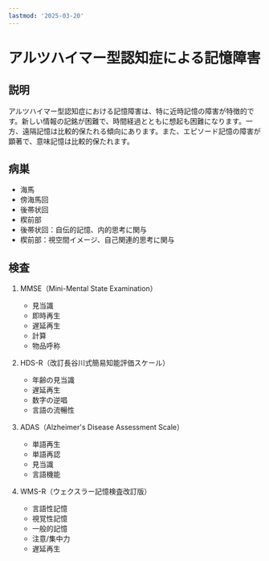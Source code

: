 ```yaml
---
lastmod: '2025-03-20'
---
```


# アルツハイマー型認知症による記憶障害

## 説明

アルツハイマー型認知症における記憶障害は、特に近時記憶の障害が特徴的です。新しい情報の記銘が困難で、時間経過とともに想起も困難になります。一方、遠隔記憶は比較的保たれる傾向にあります。また、エピソード記憶の障害が顕著で、意味記憶は比較的保たれます。

## 病巣

- 海馬
- 傍海馬回
- 後帯状回
- 楔前部
- 後帯状回：自伝的記憶、内的思考に関与
- 楔前部：視空間イメージ、自己関連的思考に関与

## 検査

1. MMSE（Mini-Mental State Examination）

   - 見当識
   - 即時再生
   - 遅延再生
   - 計算
   - 物品呼称

2. HDS-R（改訂長谷川式簡易知能評価スケール）

   - 年齢の見当識
   - 遅延再生
   - 数字の逆唱
   - 言語の流暢性

3. ADAS（Alzheimer's Disease Assessment Scale）

   - 単語再生
   - 単語再認
   - 見当識
   - 言語機能

4. WMS-R（ウェクスラー記憶検査改訂版）
   - 言語性記憶
   - 視覚性記憶
   - 一般的記憶
   - 注意/集中力
   - 遅延再生
